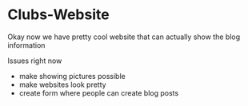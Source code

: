 # Clubs-Website

Okay now we have pretty cool website that can actually show the blog information

Issues right now
- make showing pictures possible
- make websites look pretty
- create form where people can create blog posts

